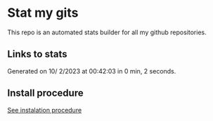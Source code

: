 # Stat my gits

This repo is an automated stats builder for all my github repositories.

## Links to stats


Generated on 10/ 2/2023 at 00:42:03 in 0 min, 2 seconds.

## Install procedure

[See instalation procedure](./src/install.md)
